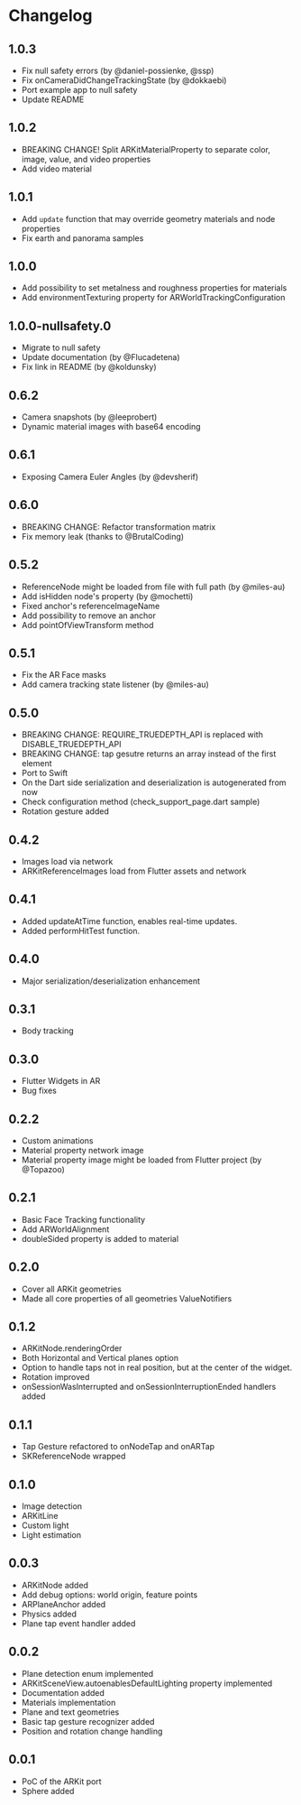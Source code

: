 # Changelog

## 1.0.3

* Fix null safety errors (by @daniel-possienke, @ssp)
* Fix onCameraDidChangeTrackingState (by @dokkaebi)
* Port example app to null safety
* Update README

## 1.0.2

* BREAKING CHANGE! Split ARKitMaterialProperty to separate color, image, value, and video properties
* Add video material

## 1.0.1

* Add `update` function that may override geometry materials and node properties
* Fix earth and panorama samples

## 1.0.0

* Add possibility to set metalness and roughness properties for materials
* Add environmentTexturing property for ARWorldTrackingConfiguration

## 1.0.0-nullsafety.0

* Migrate to null safety
* Update documentation (by @Flucadetena)
* Fix link in README (by @koldunsky)

## 0.6.2

* Camera snapshots (by @leeprobert)
* Dynamic material images with base64 encoding

## 0.6.1

* Exposing Camera Euler Angles (by @devsherif)

## 0.6.0

* BREAKING CHANGE: Refactor transformation matrix
* Fix memory leak (thanks to @BrutalCoding)

## 0.5.2

* ReferenceNode might be loaded from file with full path (by @miles-au)
* Add isHidden node's property (by @mochetti)
* Fixed anchor's referenceImageName
* Add possibility to remove an anchor
* Add pointOfViewTransform method

## 0.5.1

* Fix the AR Face masks
* Add camera tracking state listener (by @miles-au)

## 0.5.0

* BREAKING CHANGE: REQUIRE_TRUEDEPTH_API is replaced with DISABLE_TRUEDEPTH_API
* BREAKING CHANGE: tap gesutre returns an array instead of the first element
* Port to Swift
* On the Dart side serialization and deserialization is autogenerated from now
* Check configuration method (check_support_page.dart sample)
* Rotation gesture added

## 0.4.2

* Images load via network
* ARKitReferenceImages load from Flutter assets and network

## 0.4.1

* Added updateAtTime function, enables real-time updates.
* Added performHitTest function.

## 0.4.0

* Major serialization/deserialization enhancement

## 0.3.1

* Body tracking

## 0.3.0

* Flutter Widgets in AR
* Bug fixes

## 0.2.2

* Custom animations
* Material property network image
* Material property image might be loaded from Flutter project (by @Topazoo)

## 0.2.1

* Basic Face Tracking functionality
* Add ARWorldAlignment
* doubleSided property is added to material

## 0.2.0

* Cover all ARKit geometries
* Made all core properties of all geometries ValueNotifiers

## 0.1.2

* ARKitNode.renderingOrder
* Both Horizontal and Vertical planes option
* Option to handle taps not in real position, but at the center of the widget.
* Rotation improved
* onSessionWasInterrupted and onSessionInterruptionEnded handlers added

## 0.1.1

* Tap Gesture refactored to onNodeTap and onARTap
* SKReferenceNode wrapped

## 0.1.0

* Image detection
* ARKitLine
* Custom light
* Light estimation

## 0.0.3

* ARKitNode added
* Add debug options: world origin, feature points
* ARPlaneAnchor added
* Physics added
* Plane tap event handler added

## 0.0.2

* Plane detection enum implemented
* ARKitSceneView.autoenablesDefaultLighting property implemented
* Documentation added
* Materials implementation
* Plane and text geometries
* Basic tap gesture recognizer added
* Position and rotation change handling

## 0.0.1

* PoC of the ARKit port
* Sphere added
